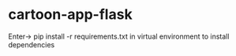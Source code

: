 # cartoon-app-flask
Enter->  pip install -r requirements.txt in virtual environment to install dependencies
